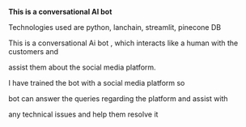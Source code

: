 **This is a conversational AI bot**

Technologies used are python, lanchain, streamlit, pinecone DB

This is a conversational Ai bot , which interacts like a human with the customers and

assist them about the social media platform.

I have trained the bot with a social media platform so

bot can answer the queries regarding the platform and assist with

any technical issues and help them resolve it




